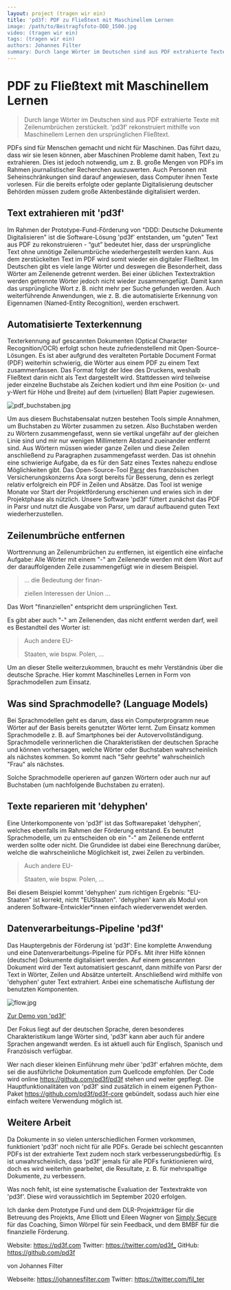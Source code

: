 ```yaml
---
layout: project (tragen wir ein)
title: 'pd3f: PDF zu Fließtext mit Maschinellem Lernen
image: /path/to/Beitragfsfoto-DDD_1500.jpg
video: (tragen wir ein)
tags: (tragen wir ein)
authors: Johannes Filter
summary: Durch lange Wörter im Deutschen sind aus PDF extrahierte Texte mit Zeilenumbrüchen zerstückelt. 'pd3f' rekonstruiert mithilfe von Maschinellem Lernen den ursprünglichen Fließtext.
---
```


# PDF zu Fließtext mit Maschinellem Lernen

> Durch lange Wörter im Deutschen sind aus PDF extrahierte Texte mit Zeilenumbrüchen zerstückelt.
> 'pd3f' rekonstruiert mithilfe von Maschinellem Lernen den ursprünglichen Fließtext.

PDFs sind für Menschen gemacht und nicht für Maschinen.
Das führt dazu, dass wir sie lesen können, aber Maschinen Probleme damit haben, Text zu extrahieren.
Dies ist jedoch notwendig, um z. B. große Mengen von PDFs im Rahmen journalistischer Recherchen auszuwerten.
Auch Personen mit Seheinschränkungen sind darauf angewiesen, dass Computer ihnen Texte vorlesen.
Für die bereits erfolgte oder geplante Digitalisierung deutscher Behörden müssen zudem große Aktenbestände digitalisiert werden.

## Text extrahieren mit 'pd3f'

Im Rahmen der Prototype-Fund-Förderung von "DDD: Deutsche Dokumente Digitalisieren" ist die Software-Lösung 'pd3f' entstanden, um "guten" Text aus PDF zu rekonstruieren -
“gut” bedeutet hier, dass der ursprüngliche Text ohne unnötige Zeilenumbrüche wiederhergestellt werden kann.
Aus dem zerstückelten Text im PDF wird somit wieder ein digitaler Fließtext.
Im Deutschen gibt es viele lange Wörter und deswegen die Besonderheit, dass Wörter am Zeilenende getrennt werden.
Bei einer üblichen Textextraktion werden getrennte Wörter jedoch nicht wieder zusammengefügt.
Damit kann das ursprüngliche Wort z. B. nicht mehr per Suche gefunden werden.
Auch weiterführende Anwendungen, wie z. B. die automatisierte Erkennung von Eigennamen (Named-Entity Recognition), werden erschwert.

## Automatisierte Texterkennung

Texterkennung auf gescannten Dokumenten (Optical Character Recognition/OCR) erfolgt schon heute zufriedenstellend mit Open-Source-Lösungen.
Es ist aber aufgrund des veralteten Portable Document Format (PDF) weiterhin schwierig, die Wörter aus einem PDF zu einem Text zusammenfassen.
Das Format folgt der Idee des Druckens, weshalb Fließtext darin nicht als Text dargestellt wird.
Stattdessen wird teilweise jeder einzelne Buchstabe als Zeichen kodiert und ihm eine Position (x- und y-Wert für Höhe und Breite) auf dem (virtuellen) Blatt Papier zugewiesen.

![pdf_buchstaben.jpg]()

Um aus diesem Buchstabensalat nutzen bestehen Tools simple Annahmen, um Buchstaben zu Wörter zusammen zu setzen.
Also Buchstaben werden zu Wörtern zusammengefasst, wenn sie vertikal ungefähr auf der gleichen Linie sind und mir nur wenigen Millimetern Abstand zueinander entfernt sind.
Aus Wörtern müssen wieder ganze Zeilen und diese Zeilen anschließend zu Paragraphen zusammengefasst werden.
Das ist ohnehin eine schwierige Aufgabe, da es für den Satz eines Textes nahezu endlose Möglichkeiten gibt.
Das Open-Source-Tool [Parsr](https://github.com/axa-group/Parsr) des französischen Versicherungskonzerns Axa sorgt bereits für Besserung, denn es zerlegt relativ erfolgreich ein PDF in Zeilen und Absätze.
Das Tool ist wenige Monate vor Start der Projektförderung erschienen und erwies sich in der Projektphase als nützlich.
Unsere Software 'pd3f' füttert zunächst das PDF in Parsr und nutzt die Ausgabe von Parsr, um darauf aufbauend guten Text wiederherzustellen.

## Zeilenumbrüche entfernen

Worttrennung an Zeilenumbrüchen zu entfernen, ist eigentlich eine einfache Aufgabe: Alle Wörter mit einem "-" am Zeilenende werden mit dem Wort auf der darauffolgenden Zeile zusammengefügt wie in diesem Beispiel.

> ... die Bedeutung der finan-
>
> ziellen Interessen der Union ...

Das Wort "finanziellen" entspricht dem ursprünglichen Text.

Es gibt aber auch "-" am Zeilenenden, das nicht entfernt werden darf, weil es Bestandteil des Worter ist:

> Auch andere EU-
>
> Staaten, wie bspw. Polen, ...

Um an dieser Stelle weiterzukommen, braucht es mehr Verständnis über die deutsche Sprache.
Hier kommt Maschinelles Lernen in Form von Sprachmodellen zum Einsatz.

## Was sind Sprachmodelle? (Language Models)

Bei Sprachmodellen geht es darum, dass ein Computerprogramm neue Wörter auf der Basis bereits genutzter Wörter lernt.
Zum Einsatz kommen Sprachmodelle z. B. auf Smartphones bei der Autovervollständigung.
Sprachmodelle verinnerlichen die Charakteristiken der deutschen Sprache und können vorhersagen, welche Wörter oder Buchstaben wahrscheinlich als nächstes kommen.
So kommt nach "Sehr geehrte" wahrscheinlich "Frau" als nächstes.

Solche Sprachmodelle operieren auf ganzen Wörtern oder auch nur auf Buchstaben (um nachfolgende Buchstaben zu erraten).

## Texte reparieren mit 'dehyphen'

Eine Unterkomponente von 'pd3f' ist das Softwarepaket 'dehyphen', welches ebenfalls im Rahmen der Förderung entstand.
Es benutzt Sprachmodelle, um zu entscheiden ob ein "-" am Zeilenende entfernt werden sollte oder nicht.
Die Grundidee ist dabei eine Berechnung darüber, welche die wahrscheinliche Möglichkeit ist, zwei Zeilen zu verbinden.

> Auch andere EU-
>
> Staaten, wie bspw. Polen, ...

Bei diesem Beispiel kommt 'dehyphen' zum richtigen Ergebnis: "EU-Staaten" ist korrekt, nicht "EUStaaten".
'dehyphen' kann als Modul von anderen Software-Entwickler*innen einfach wiederverwendet werden.

## Datenverarbeitungs-Pipeline 'pd3f'

Das Hauptergebnis der Förderung ist 'pd3f': Eine komplette Anwendung und eine Datenverarbeitungs-Pipeline für PDFs.
Mit ihrer Hilfe können (deutsche) Dokumente digitalisiert werden.
Auf einem gescannten Dokument wird der Text automatisiert gescannt, dann mithilfe von Parsr der Text in Wörter, Zeilen und Absätze unterteilt.
Anschließend wird mithilfe von 'dehyphen' guter Text extrahiert.
Anbei eine schematische Auflistung der benutzten Komponenten.

![flow.jpg]()

[Zur Demo von 'pd3f'](https://demo.pd3f.com)

Der Fokus liegt auf der deutschen Sprache, deren besonderes Charakteristikum lange Wörter sind, 'pd3f' kann aber auch für andere Sprachen angewandt werden.
Es ist aktuell auch für Englisch, Spanisch und Französisch verfügbar.

Wer nach dieser kleinen Einführung mehr über 'pd3f' erfahren möchte, dem sei die ausführliche Dokumentation zum Quellcode empfohlen.
Der Code wird online <https://github.com/pd3f/pd3f> stehen und weiter gepflegt.
Die Hauptfunktionalitäten von 'pd3f' sind zusätzlich in einem eigenen Python-Paket <https://github.com/pd3f/pd3f-core> gebündelt, sodass auch hier eine einfach weitere Verwendung möglich ist.

## Weitere Arbeit

Da Dokumente in so vielen unterschiedlichen Formen vorkommen, funktioniert 'pd3f' noch nicht für alle PDFs.
Gerade bei schlecht gescannten PDFs ist der extrahierte Text zudem noch stark verbesserungsbedürftig.
Es ist unwahrscheinlich, dass 'pd3f' jemals für alle PDFs funktionieren wird, doch es wird weiterhin gearbeitet, die Resultate, z. B. für mehrspaltige Dokumente, zu verbessern.

Was noch fehlt, ist eine systematische Evaluation der Textextrakte von 'pd3f'.
Diese wird voraussichtlich im September 2020 erfolgen.

Ich danke dem Prototype Fund und dem DLR-Projektträger für die Betreuung des Projekts, Ame Elliott und Eileen Wagner von [Simply Secure](https://simplysecure.org/) für das Coaching, Simon Wörpel für sein Feedback, und dem BMBF für die finanzielle Förderung.

Website: <https://pd3f.com>
Twitter: <https://twitter.com/pd3f_>
GitHub: <https://github.com/pd3f>

von Johannes Filter

Webseite: <https://johannesfilter.com>
Twitter: <https://twitter.com/fil_ter>

